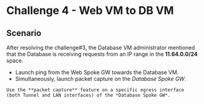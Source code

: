 # Challenge 4 - Web VM to DB VM

## Scenario

After resolving the challenge#3, the Database VM administrator mentioned that the Database is receiving requests from an IP range in the **11.64.0.0/24** space.

* Launch ping from the Web Spoke GW towards the Database VM.
* Simultaneously, launch packet capture on the *Database Spoke GW*.

```{hint}
Use the **packet capture** feature on a specific egress interface (both Tunnel and LAN interfaces) of the *Database Spoke GW*.
```